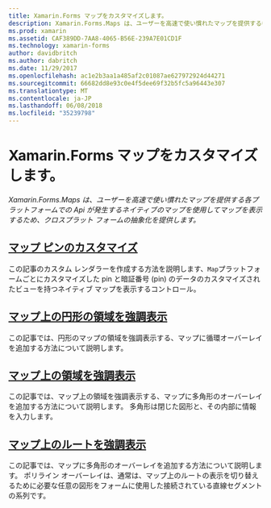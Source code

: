 ```yaml
---
title: Xamarin.Forms マップをカスタマイズします。
description: Xamarin.Forms.Maps は、ユーザーを高速で使い慣れたマップを提供する各プラットフォームでの Api が発生するネイティブのマップを使用してマップを表示するため、クロスプラット フォームの抽象化を提供します。
ms.prod: xamarin
ms.assetid: CAF389DD-7AA8-4065-B56E-239A7E01CD1F
ms.technology: xamarin-forms
author: davidbritch
ms.author: dabritch
ms.date: 11/29/2017
ms.openlocfilehash: ac1e2b3aa1a485af2c01087ae627972924d44271
ms.sourcegitcommit: 66682dd8e93c0e4f5dee69f32b5fc5a96443e307
ms.translationtype: MT
ms.contentlocale: ja-JP
ms.lasthandoff: 06/08/2018
ms.locfileid: "35239798"
---
```

# <a name="customizing-a-xamarinforms-map"></a>Xamarin.Forms マップをカスタマイズします。

_Xamarin.Forms.Maps は、ユーザーを高速で使い慣れたマップを提供する各プラットフォームでの Api が発生するネイティブのマップを使用してマップを表示するため、クロスプラット フォームの抽象化を提供します。_

## <a name="customizing-a-map-pincustomized-pinmd"></a>[マップ ピンのカスタマイズ](customized-pin.md)

この記事のカスタム レンダラーを作成する方法を説明します、`Map`プラットフォームごとにカスタマイズした pin と暗証番号 (pin) のデータのカスタマイズされたビューを持つネイティブ マップを表示するコントロール。

## <a name="highlighting-a-circular-area-on-a-mapcircle-map-overlaymd"></a>[マップ上の円形の領域を強調表示](circle-map-overlay.md)

この記事では、円形のマップの領域を強調表示する、マップに循環オーバーレイを追加する方法について説明します。

## <a name="highlighting-a-region-on-a-mappolygon-map-overlaymd"></a>[マップ上の領域を強調表示](polygon-map-overlay.md)

この記事では、マップ上の領域を強調表示する、マップに多角形のオーバーレイを追加する方法について説明します。 多角形は閉じた図形と、その内部に情報を入力します。

## <a name="highlighting-a-route-on-a-mappolyline-map-overlaymd"></a>[マップ上のルートを強調表示](polyline-map-overlay.md)

この記事では、マップに多角形のオーバーレイを追加する方法について説明します。 ポリライン オーバーレイは、通常は、マップ上のルートの表示を切り替えるために必要な任意の図形をフォームに使用した接続されている直線セグメントの系列です。
